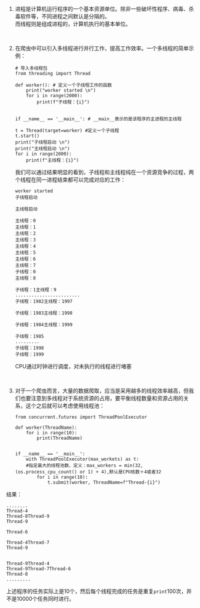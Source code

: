 1. 进程是计算机运行程序的一个基本资源单位。除非一些破坏性程序、病毒、杀毒软件等，不同进程之间默认是分隔的。  
而线程则是组成进程的，计算机执行的基本单位。

&nbsp;

2. 在爬虫中可以引入多线程进行并行工作，提高工作效率。一个多线程的简单示例：
    ```
    # 导入多线程包
    from threading import Thread

    def worker(): # 定义一个子线程工作的函数
        print("worker started \n")
        for i in range(2000):
            print(f"子线程：{i}")


    if __name__ == '__main__': # __main__表示的是该程序的主进程的主线程

    t = Thread(target=worker) #定义一个子线程
    t.start()
    print("子线程启动 \n")
    print("主线程启动 \n")
    for i in range(2000):
        print(f"主线程：{i}")
    ```  

    我们可以通过结果明显的看到，子线程和主线程纯在一个资源竞争的过程，两个线程在同一进程结束都可以完成对应的工作：
    ```
    worker started 
    子线程启动 

    主线程启动 

    主线程：0
    主线程：1
    主线程：2
    主线程：3
    主线程：4
    主线程：5
    主线程：6
    主线程：7
    子线程：0
    主线程：8

    子线程：1主线程：9
    ........................
    子线程：1982主线程：1997

    子线程：1983主线程：1998

    子线程：1984主线程：1999

    子线程：1985
    .........
    子线程：1998
    子线程：1999
    ```
    CPU通过时钟进行调度，对未执行的线程进行堵塞

&nbsp;

3. 对于一个爬虫而言，大量的数据爬取，应当是采用越多的线程效率越高，但我们也要注意到多线程对于系统资源的占用，要平衡线程数量和资源占用的关系，这个之后就可以考虑使用线程池：
    ```
    from concurrent.futures import ThreadPoolExecutor

    def worker(ThreadName):
        for i in range(10):
            print(ThreadName)


    if __name__ == '__main__':
        with ThreadPoolExecutor(max_workets) as t: 
        #指定最大的线程池数，定义：max_workers = min(32, (os.process_cpu_count() or 1) + 4),默认是CPU核数＋4或者32
            for i in range(10):
                t.submit(worker, ThreadName=f"Thread-{i}")
    ```
结果：  

    ........
    Thread-4
    Thread-8Thread-9
    Thread-9

    Thread-6

    Thread-4Thread-7
    Thread-9


    Thread-9Thread-4
    Thread-9Thread-7Thread-6
    Thread-8
    .........


上述程序的任务实际上是10个，然后每个线程完成的任务是重复`print`100次，并不是10000个任务同时进行。